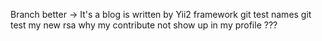 Branch better -> It's a blog is written by Yii2 framework git test names git test my new rsa why my contribute not show up in my profile ???